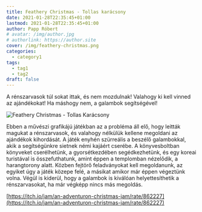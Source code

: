 ```yaml
---
title: Feathery Christmas - Tollas karácsony
date: 2021-01-28T22:35:45+01:00
lastmod: 2021-01-28T22:35:45+01:00
author: Papp Róbert
# avatar: /img/author.jpg
# authorlink: https://author.site
cover: /img/feathery-christmas.png
categories:
  - category1
tags:
  - tag1
  - tag2
draft: false
---
```


A rénszarvasok túl sokat ittak, és nem mozdulnak! Valahogy ki kell vinned az ajándékokat! Ha máshogy nem, a galambok segítségével!
<!--more-->

![Feathery Christmas - Tollas Karácsony️](/img/feathery-christmas.png)

Ebben a művészi grafikájú játékban az a probléma áll elő, hogy leitták magukat a rénszarvasok, és valahogy nélkülük kellene
megoldani az ajándékok kihordását. A játék enyhén szürreális a beszélő galambokkal, akik a segítségünkre sietnek némi kajáért
cserébe. A könyvesboltban könyveket cserélhetünk, a gyorsétkezdében segédkezhetünk, és egy koreai turistával is összefuthatunk, amint éppen a templomban nézelődik, a harangtorony alatt.
Közben fejtörő feladványokat kell megoldanunk, az egyiket úgy a játék közepe felé, a másikat amikor már éppen végeztünk volna.
Végül is kiderül, hogy a galambok is kiválóan helyettesíthetik a rénszarvasokat, ha már végképp nincs más megoldás.

[https://itch.io/jam/an-adventuron-christmas-jam/rate/862227](https://itch.io/jam/an-adventuron-christmas-jam/rate/862227)
